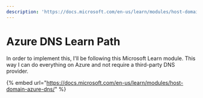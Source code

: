 ```yaml
---
description: 'https://docs.microsoft.com/en-us/learn/modules/host-domain-azure-dns/'
---
```


# Azure DNS Learn Path

In order to implement this, I'll be following this Microsoft Learn module. This way I can do everything on Azure and not require a third-party DNS provider.

{% embed url="https://docs.microsoft.com/en-us/learn/modules/host-domain-azure-dns/" %}



